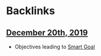 
# Backlinks
## [December 20th, 2019](<December 20th, 2019.md>)
- Objectives leading to [Smart Goal](<Smart Goal.md>)

